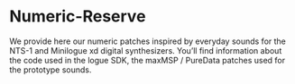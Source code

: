# Numeric-Reserve
We provide here our numeric patches inspired by everyday sounds for the NTS-1 and Minilogue xd digital synthesizers. 
You’ll find information about the code used in the logue SDK, the maxMSP / PureData patches used for the prototype sounds.
